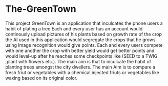 # The-GreenTown
This project GreenTown is an application that inculcates the phone users a habit of plating a tree.Each and every user has an account would continously upload pictures of his plants based on growth rate of the crop the AI used in this application would segregate the crops that he grows using Image recognition would give points.      Each and every users compete with one another the crop with better yield would get better points and would level-up after he reaches some checkpoints like (SEED to a TWIG ,plant with flowers etc.). The main aim is that to inculcate the habit of planting trees amongst the city dwellers.
              The main Aim is to compare a fresh friut or vegetables with a chemical injected friuts or vegetables like waxing based on its original color. 
